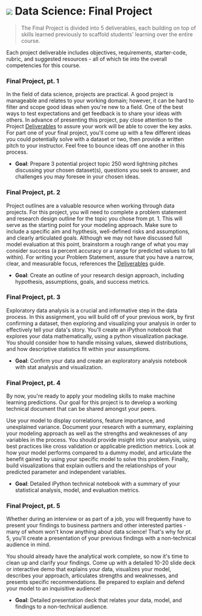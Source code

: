 # ![](https://ga-dash.s3.amazonaws.com/production/assets/logo-9f88ae6c9c3871690e33280fcf557f33.png) Data Science: Final Project

> The Final Project is divided into 5 deliverables, each building on top of skills learned previously to scaffold students' learning over the entire course.

Each project deliverable includes objectives, requirements, starter-code, rubric, and suggested resources - all of which tie into the overall competencies for this course.

<!-- See the [feedback guidelines](../project-feedback.md) to read more about how we provide feedback to students. -->


### **Final Project, pt. 1**

In the field of data science, projects are practical. A good project is manageable and relates to your working domain; however, it can be hard to filter and scope good ideas when you're new to a field. One of the best ways to test expectations and get feedback is to share your ideas with others. In advance of presenting this project, pay close attention to the Project [Deliverables](./Deliverables.md) to assure your work will be able to cover the key asks. For part one of your final project, you'll come up with a few different ideas you could potentially solve with a dataset or two, then provide a written pitch to your instructor. Feel free to bounce ideas off one another in this process.

- **Goal**: Prepare 3 potential project topic 250 word lightning pitches discussing your chosen dataset(s), questions you seek to answer, and challenges you may foresee in your chosen ideas.
<!-- - **[Detailed Spec File](./01-lightning-talk/readme.md)** -->


### **Final Project, pt. 2**

Project outlines are a valuable resource when working through data projects. For this project, you will need to complete a problem statement and research design outline for the topic you chose from pt. 1. This will serve as the starting point for your modeling approach. Make sure to include a specific aim and hypthesis, well-defined risks and assumptions, and clearly articulated goals. Although we may not have discussed full model evaluation at this point, brainstorm a rough range of what you may consider success (a percent accuracy or a range for predicted values to fall within). For writing your Problem Statement, assure that you have a narrow, clear, and measurable focus, references the [Deliverables](./Deliverables.md) guide.

- **Goal**: Create an outline of your research design approach, including hypothesis, assumptions, goals, and success metrics.
<!-- - **[Detailed Spec File](./02-experiment-writeup/readme.md)** -->


### **Final Project, pt. 3**

Exploratory data analysis is a crucial and informative step in the data process. In this assignment, you will build off of your previous work, by first confirming a dataset, then exploring and visualizing your analysis in order to effectively tell your data's story. You'll create an iPython notebook that explores your data mathematically, using a python visualization package. You should consider how to handle missing values, skewed distributions, and how descriptive statistics fit within your assumptions.

- **Goal**: Confirm your data and create an exploratory analysis notebook with stat analysis and visualization.
<!-- - **[Detailed Spec File](./03-exploratory-analysis/readme.md)** -->


### **Final Project, pt. 4**

By now, you're ready to apply your modeling skills to make machine learning predictions. Our goal for this project is to develop a working technical document that can be shared amongst your peers.

Use your model to display correlations, feature importance, and unexplained variance. Document your research with a summary, explaining your modeling approach as well as the strengths and weaknesses of any variables in the process. You should provide insight into your analysis, using best practices like cross validation or applicable prediction metrics. Look at how your model performs compared to a dummy model, and articulate the benefit gained by using your specific model to solve this problem. Finally, build visualizations that explain outliers and the relationships of your predicted parameter and independent variables.

- **Goal**: Detailed iPython technical notebook with a summary of your statistical analysis, model, and evaluation metrics.
<!-- - **[Detailed Spec File](./04-notebook-rough-draft/readme.md)** -->


### **Final Project, pt. 5**

Whether during an interview or as part of a job, you will frequently have to present your findings to business partners and other interested parties - many of whom won't know anything about data science! That's why for pt. 5, you'll create a presentation of your previous findings with a non-technical audience in mind.

You should already have the analytical work complete, so now it's time to clean up and clarify your findings. Come up with a detailed 10-20 slide deck or interactive demo that explains your data, visualizes your model, describes your approach, articulates strengths and weaknesses, and presents specific recommendations. Be prepared to explain and defend your model to an inquisitive audience!

- **Goal**: Detailed presentation deck that relates your data, model, and findings to a non-technical audience.
<!-- - **[Detailed Spec File](./05-presentation/readme.md)** -->
